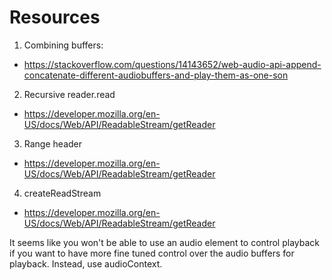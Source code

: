 # Resources

1. Combining buffers:
  * https://stackoverflow.com/questions/14143652/web-audio-api-append-concatenate-different-audiobuffers-and-play-them-as-one-son
2. Recursive reader.read
  * https://developer.mozilla.org/en-US/docs/Web/API/ReadableStream/getReader
3. Range header
  * https://developer.mozilla.org/en-US/docs/Web/API/ReadableStream/getReader
4. createReadStream
  * https://developer.mozilla.org/en-US/docs/Web/API/ReadableStream/getReader

It seems like you won't be able to use an audio element to control playback if you want to have more fine tuned control over the audio buffers for playback. Instead, use audioContext.